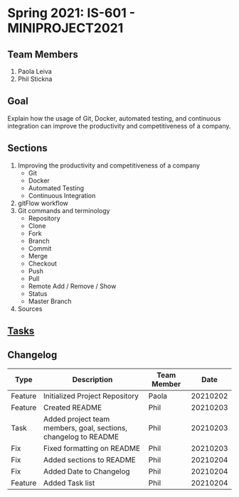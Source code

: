 # Spring 2021: IS-601 - MINIPROJECT2021

## Team Members

1. Paola Leiva
2. Phil Stickna

## Goal

Explain how the usage of Git, Docker, automated testing, and continuous integration can improve the productivity and competitiveness of a company.

## Sections

1. Improving the productivity and competitiveness of a company 
    * Git
    * Docker
    * Automated Testing
    * Continuous Integration
2. gitFlow workflow
3. Git commands and terminology
    * Repository
    * Clone
    * Fork
    * Branch
    * Commit
    * Merge
    * Checkout
    * Push
    * Pull 
    * Remote Add / Remove / Show
    * Status
    * Master Branch
4. Sources

## [Tasks](/tasks.md)

## Changelog
**Type** | **Description** | **Team Member** | **Date**
------ | ------ | ------ | ------
Feature | Initialized Project Repository | Paola | 20210202
Feature | Created README | Phil | 20210203
Task | Added project team members, goal, sections, changelog to README | Phil | 20210203
Fix | Fixed formatting on README | Phil | 20210203
Fix | Added sections to README | Phil | 20210204
Fix | Added Date to Changelog | Phil | 20210204
Feature | Added Task list | Phil | 20210204